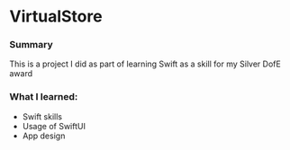 # VirtualStore

### Summary
This is a project I did as part of learning Swift as a skill for my Silver DofE award

### What I learned:
- Swift skills
- Usage of SwiftUI
- App design
